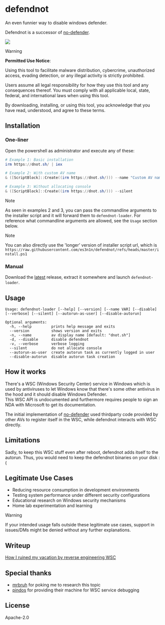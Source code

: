 # defendnot

An even funnier way to disable windows defender.

Defendnot is a successor of [no-defender](https://github.com/es3n1n/no-defender).

![](https://i.imgur.com/epX8wkd.jpeg)

> [!WARNING]
> **Permitted Use Notice**: 
> 
> Using this tool to facilitate malware distribution, cybercrime, unauthorized access, evading detection, or any illegal activity is strictly prohibited.
> 
> Users assume all legal responsibility for how they use this tool and any consequences thereof. You must comply with all applicable local, state, federal, and international laws when using this tool.
> 
> By downloading, installing, or using this tool, you acknowledge that you have read, understood, and agree to these terms.

## Installation

### One-liner

Open the powershell as administrator and execute any of these:

```powershell
# Example 1: Basic installation
irm https://dnot.sh/ | iex

# Example 2: With custom AV name
& ([ScriptBlock]::Create((irm https://dnot.sh/))) --name "Custom AV name"

# Example 3: Without allocating console
& ([ScriptBlock]::Create((irm https://dnot.sh/))) --silent
```

> [!NOTE]
> As seen in examples 2 and 3, you can pass the commandline arguments to the installer script and it will forward them to `defendnot-loader`. For reference what commandline arguments are allowed, see the `Usage` section below.

> [!NOTE]
> You can also directly use the 'longer' version of installer script url, which is `https://raw.githubusercontent.com/es3n1n/defendnot/refs/heads/master/install.ps1`

### Manual

Download the [latest](https://github.com/es3n1n/defendnot/releases/latest) release, extract it somewhere and launch `defendnot-loader`.

## Usage

```commandline
Usage: defendnot-loader [--help] [--version] [--name VAR] [--disable] [--verbose] [--silent] [--autorun-as-user] [--disable-autorun]

Optional arguments:
  -h, --help         prints help message and exits
  --version          shows version and exits
  -n, --name         av display name [default: "dnot.sh"]
  -d, --disable      disable defendnot
  -v, --verbose      verbose logging
  --silent           do not allocate console
  --autorun-as-user  create autorun task as currently logged in user
  --disable-autorun  disable autorun task creation
```

## How it works

There's a WSC (Windows Security Center) service in Windows which is used by antiviruses to let Windows know that there's some other antivirus in the hood and it should disable Windows Defender.  
This WSC API is undocumented and furthermore requires people to sign an NDA with Microsoft to get its documentation.

The initial implementation of [no-defender](https://github.com/es3n1n/no-defender) used thirdparty code provided by other AVs to register itself in the WSC, while defendnot interacts with WSC directly.

## Limitations

Sadly, to keep this WSC stuff even after reboot, defendnot adds itself to the autorun. Thus, you would need to keep the defendnot binaries on your disk :(

## Legitimate Use Cases

- Reducing resource consumption in development environments
- Testing system performance under different security configurations
- Educational research on Windows security mechanisms
- Home lab experimentation and learning

> [!WARNING]
> If your intended usage falls outside these legitimate use cases, support in issues/DMs might be denied without any further explanations.

## Writeup

[How I ruined my vacation by reverse engineering WSC](https://blog.es3n1n.eu/posts/how-i-ruined-my-vacation/)

## Special thanks

* [mrbruh](https://mrbruh.com) for poking me to research this topic
* [pindos](https://github.com/pind0s) for providing their machine for WSC service debugging

## License

Apache-2.0
